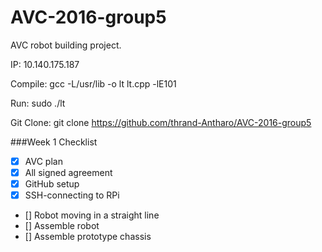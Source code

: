 # AVC-2016-group5
AVC robot building project.

IP: 10.140.175.187

Compile: gcc -L/usr/lib -o lt lt.cpp -lE101

Run: sudo ./lt

Git Clone: git clone https://github.com/thrand-Antharo/AVC-2016-group5




###Week 1 Checklist 

- [x] AVC plan 
-  [x] All signed agreement 
- [x] GitHub setup
- [x] SSH-connecting to RPi 
- [] Robot moving in a straight line 
- []  Assemble robot
- [] Assemble prototype chassis 
  
  

